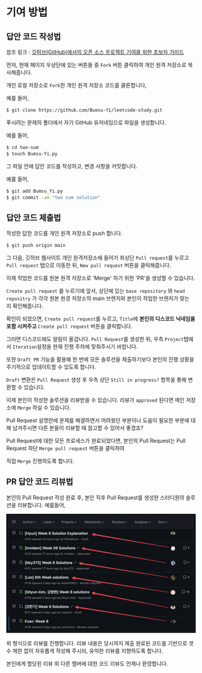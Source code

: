 # 기여 방법

## 답안 코드 작성법

참조 링크 :
[깃허브(GitHub)에서의 오픈 소스 프로젝트 기여를 위한 초보자 가이드](https://seongjin.me/how-to-contribute-to-open-source/amp/)

먼저, 현재 페이지 우상단에 있는 버튼들 중 `Fork` 버튼 클릭하여 개인 원격 저장소로 복사해줍니다.

개인 로컬 저장소로 `Fork`한 개인 원격 저장소 코드를 클론합니다,

예를 들어,

```sh
$ git clone https://github.com/Bumsu-Yi/leetcode-study.git
```

푸시려는 문제의 폴더에서 자기 GitHub 유저네임으로 파일을 생성합니다.

예를 들어,

```sh
$ cd two-sum
$ touch Bumsu-Yi.py
```

그 파일 안에 답안 코드를 작성하고, 변경 사항을 커밋합니다.

예를 들어,

```sh
$ git add Bumsu_Yi.py
$ git commit -am "two sum solution"
```

## 답안 코드 제출법

작성한 답한 코드를 개인 원격 저장소로 push 합니다.

```sh
$ git push origin main
```

그 다음, 깃허브 웹사이트 개인 원격저장소에 들어가 좌상단 `Pull request`를 누르고 `Pull request` 탭으로 이동한 뒤, `New pull request` 버튼을 클릭해줍니다.

이제 작업한 코드를 원본 원격 저장소로 'Merge' 하기 위한 'PR'을 생성할 수 있습니다.

`Create pull request` 를 누르기에 앞서, 상단에 있는 `base repository` 와 `head repositry` 가 각각 원본 원경 저장소의 main 브렌치와 본인이 작업한 브렌치가 맞는 지 확인해줍니다.

확인이 되었으면, `Create pull request`를 누르고, `Title`에 **본인의 디스코드 닉네임을 포함 시켜주고** `Create pull request` 버튼을 클릭합니다.

그러면 디스코드에도 알림이 올겁니다. `Pull Request`를 생성한 뒤, 우측 `Project`탭에서 `Iteration`설정을 현재 진행 주차에 맞춰주시기 바랍니다. 

또한 `Draft PR` 기능을 활용해 한 번에 모든 솔루션을 제출하기보다 본인의 진행 상황을 주기적으로 업데이트할 수 있도록 합니다. 

`Draft` 변환은 `Pull Request` 생성 후 우측 상단 `Still in progress?` 항목을 통해 변환할 수 있습니다.

이제 본인이 작성한 솔루션을 리뷰받을 수 있습니다. 리뷰가 `approved` 된다면 메인 저장소에 `Merge` 하실 수 있습니다.

Pull Request 설명란에 문제를 해결하면서 어려웠던 부분이나 도움이 필요한 부분에 대해 남겨주시면 다른 분들이 리뷰할 때 참고할 수 있어서 좋겠죠?

Pull Request에 대한 모든 프로세스가 완료되었다면, 본인의 Pull Request는 Pull Request 하단 `Merge pull request` 버튼을 클릭하여 

직접 `Merge` 진행하도록 합니다.

## PR 답안 코드 리뷰법

본인의 Pull Request 작성 완료 후, 본인 직후 Pull Request를 생성한 스터디원의 솔루션을 리뷰합니다. 예를들어,

![예시](images/337985716-307fdf57-90a7-4ccb-ab03-99a2d96fdc39.png)

위 형식으로 리뷰를 진행합니다. 리뷰 내용은 당시까지 제출 완료된 코드를 기반으로 갯수 제한 없이 자유롭게 작성해 주시되, 유익한 리뷰를 지향하도록 합니다. 

본인에게 할당된 리뷰 외 다른 멤버에 대한 코드 리뷰도 언제나 환영합니다.

